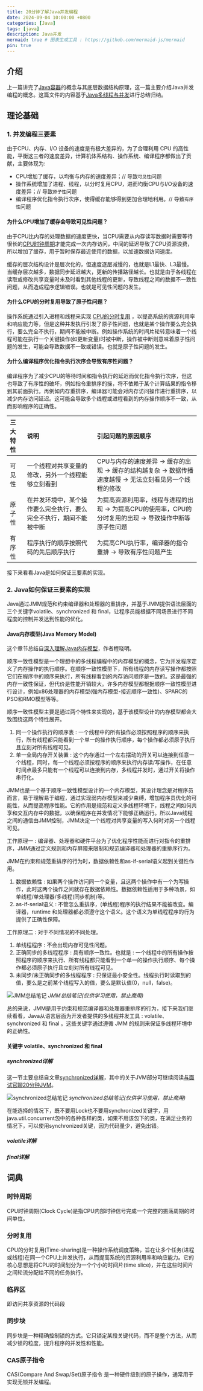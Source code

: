 ```yaml
---
title: 20分钟了解Java并发编程
date: 2024-09-04 10:00:00 +0800
categories: [Java]
tags: [java]
description: Java并发
mermaid: true # 图表生成工具 : https://github.com/mermaid-js/mermaid
pin: true
---
```


## 介绍
上一篇讲完了[Java容器](https://dengyaqi.github.io/posts/java-collections/)的概念与其底层数据结构原理，这一篇主要介绍Java并发编程的概念。这篇文件的内容基于[Java多线程与并发](https://pdai.tech/md/java/thread/java-thread-x-overview.html)进行总结归纳。

## 理论基础

### 1. 并发编程三要素
由于CPU、内存、I/O 设备的速度是有极大差异的，为了合理利用 CPU 的高性能，平衡这三者的速度差异，计算机体系结构、操作系统、编译程序都做出了贡献，主要体现为:

  - CPU增加了缓存，以均衡与内存的速度差异；// 导致`可见性`问题
  - 操作系统增加了进程、线程，以分时复用CPU，进而均衡CPU与I/O设备的速度差异；// 导致`原子性`问题
  - 编译程序优化指令执行次序，使得缓存能够得到更加合理地利用。// 导致`有序性`问题

#### 为什么CPU增加了缓存会导致可见性问题？
由于CPU比内存的处理数据的速度更快，当CPU需要从内存读写数据时需要等待很长的[CPU时钟周期](#时钟周期)才能完成一次内存访问，中间的延迟导致了CPU资源浪费，所以增加了缓存，用于暂时保存最近使用的数据，以加速数据访问速度。 

缓存的层次结构设计是层次化的，但速度逐层减慢的，也就是L1最快、L3最慢。当缓存层次越多，数据同步延迟越大，更新的传播路径越长。也就是由于各线程在读取或修改共享变量时未及时看到其他线程的更新，导致线程之间的数据不一致性问题，从而造成程序逻辑错误。也就是可见性问题的发生。

#### 为什么CPU的分时复用导致了原子性问题？
操作系统通过引入进程和线程来实现 [CPU的分时复用](#分时复用) ，以提高系统的资源利用率和响应能力等，但是这种并发执行引发了原子性问题，也就是某个操作要么完全执行，要么完全不执行，期间不能被中断。例如操作系统的时间片轮转意味着一个线程可能在执行一个关键操作(如更新变量)时被中断，操作被中断则意味着原子性问题的发生，可能会导致数据不一致或错误。也就是原子性问题的发生。

#### 为什么编译程序优化指令执行次序会导致有序性问题？
编译程序为了减少CPU的等待时间和指令执行的延迟而优化指令执行次序，但这也导致了有序性的破坏，例如指令重排序的操，将不依赖于某个计算结果的指令移到其前面执行。再例如内存重排序，编译器可能会对内存访问操作进行重排序，以减少内存访问延迟。这可能会导致多个线程或进程看到的内存操作顺序不一致，从而影响程序的正确性。

|三大特性|说明|引起问题的原因顺序|
|:---|:---|:---|
|可见性|一个线程对共享变量的修改，另外一个线程能够立刻看到|CPU与内存的速度差异 -> 缓存的出现 -> 缓存的结构越复杂 -> 数据传播速度越慢 -> 无法立刻看见另一个线程的修改|
|原子性|在并发环境中，某个操作要么完全执行，要么完全不执行，期间不能被中断|为提高资源利用率，线程与进程的出现 -> 为提高CPU的使用率，CPU的分时复用的出现 -> 导致操作中断等原子性问题|
|有序性|程序执行的顺序按照代码的先后顺序执行|为提高CPU执行率，编译器的指令重排 -> 导致有序性问题产生|

接下来看看Java是如何保证三要素的实现。

### 2. Java如何保证三要素的实现
Java通过JMM规范和约束编译器和处理器的重排序，并基于JMM提供语法层面的三个关键字volatile、synchronized 和 final，让程序员能根据不同场景进行不同程度的控制并发达到性能的优化。

#### Java内存模型(Java Memory Model)
这个章节总结自[深入理解Java内存模型](https://www.infoq.cn/minibook/java_memory_model)，作者程晓明。

顺序一致性模型是一个理想中的多线程编程中的内存模型的概念，它为并发程序定义了内存操作的执行顺序。在顺序一致性模型下，所有线程的内存读写操作都按照它们在程序中的顺序来执行，所有线程看到的内存访问顺序是一致的。这是最强的内存一致性保证，但代价是性能开销较大。许多内存模型都根据顺序一致性模型进行设计，例如x86处理器的内存模型(强内存模型-接近顺序一致性)、SPARC的PSO和RMO模型等等。

顺序一致性模型主要是通过两个特性来实现的，基于该模型设计的内存模型都会大致围绕这两个特性展开。
1. 同一个操作执行的顺序表 : 一个线程中的所有操作必须按照程序的顺序来执行，所有线程都只能看到一个单一的操作执行顺序，每个操作都必须原子执行且立刻对所有线程可见。
2. 单一全局内存开关装置 : 这个内存通过一个左右摆动的开关可以连接到任意一个线程，同时，每一个线程必须按程序的顺序来执行内存读/写操作，在任意时间点最多只能有一个线程可以连接到内存，多线程并发时，通过开关将操作串行化。

JMM也是一个基于顺序一致性模型设计的一个内存模型，其设计理念是对程序员而言，易于理解易于编程，通过实现弱内存模型来减少束缚，增加程序员优化的可能性，从而提高程序性能。它的作用是规范和定义多线程环境下，线程之间如何共享和交互内存中的数据，以确保程序在并发情况下能够正确运行。所以Java线程之间的通信由JMM控制，JMM决定一个线程对共享变量的写入何时对另一个线程可见。

工作原理一 : 编译器、处理器和硬件平台为了优化程序性能而进行对指令的重排序，JMM通过定义规则和内存屏障来限制和规范编译器和处理器的重排序行为。

JMM在约束和规范重排序的行为时，数据依赖性和as-if-serial语义起到关键性作用。
1. 数据依赖性 : 如果两个操作访问同一个变量，且这两个操作中有一个为写操作，此时这两个操作之间就存在数据依赖性。数据依赖性适用于多种场景，如单线程/单处理器/多线程(同步机制)等。
2. as-if-serial语义 : 不管怎么重排序，(单线程)程序的执行结果不能被改变。编译器，runtime 和处理器都必须遵守这个语义。这个语义为单线程程序的行为提供了正确性保障。

工作原理二 : 对于不同情况的不同处理。
1. 单线程程序 : 不会出现内存可见性问题。
2. 正确同步的多线程程序 : 具有顺序一致性。也就是 : 一个线程中的所有操作按照程序的顺序来执行、所有线程都只能看到一个单一的操作执行顺序、每个操作都必须原子执行且立刻对所有线程可见。
3. 未同步/未正确同步的多线程程序 : 只保证最小安全性。线程执行时读取到的值，要么是之前某个线程写入的值，要么是默认值(0，null，false)。

![JMM总结笔记](/assets/img/java/jmm_watermark.png)
_JMM总结笔记(仅供学习使用，禁止商用)_

总的来说，JMM是用于约束和规范编译器和处理器重排序的行为，接下来我们继续看看，Java从语言层面为开发者提供的多线程并发工具 : volatile、synchronized 和 final 。这些关键字通过遵循 JMM 的规则来保证多线程环境中的正确性。

#### 关键字 volatile、synchronized 和 final

##### synchronized详解
这一节主要总结自文章[synchronized详解](https://pdai.tech/md/java/thread/java-thread-x-key-synchronized.html)，其中的关于JVM部分可继续阅读[与面试官聊20分钟JVM](https://dengyaqi.github.io/posts/jvm/)。

![synchronized总结笔记](/assets/img/java/synchronized_watermark.png)
_synchronized总结笔记(仅供学习使用，禁止商用)_

在能选择的情况下，既不要用Lock也不要用synchronized关键字，用java.util.concurrent包中的各种各样的类，如果不用该包下的类，在满足业务的情况下，可以使用synchronized关键，因为代码量少，避免出错。

##### volatile详解

##### final详解

## 词典

### 时钟周期

CPU时钟周期(Clock Cycle)是指CPU内部时钟信号完成一个完整的振荡周期的时间单位。

### 分时复用

CPU的分时复用(Time-sharing)是一种操作系统调度策略，旨在让多个任务(进程或线程)在同一个CPU上并发执行，从而提高系统的资源利用率和响应能力。它的核心思想是将CPU的时间划分为一个个小的时间片(time slice)，并在这些时间片之间轮流分配给不同的任务执行。

### 临界区
即访问共享资源的代码段

### 同步块
同步块是一种精确控制锁的方式。它只锁定某段关键代码，而不是整个方法，从而减少锁的粒度，提升程序的并发性和性能。

### CAS原子指令
CAS(Compare And Swap/Set)原子指令 是一种硬件级别的原子操作，通常用于实现无锁并发编程。


